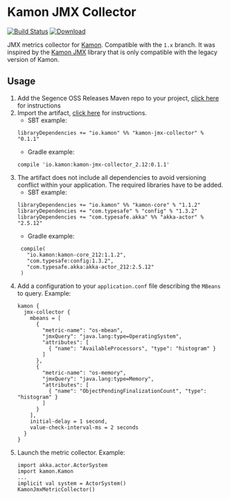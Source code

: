 Kamon JMX Collector
===================

[![Build Status](https://travis-ci.org/Segence/kamon-jmx-collector.svg?branch=master)](https://travis-ci.org/Segence/kamon-jmx-collector)
[ ![Download](https://api.bintray.com/packages/segence/maven-oss-releases/kamon-jmx-collector/images/download.svg) ](https://bintray.com/segence/maven-oss-releases/kamon-jmx-collector/_latestVersion)

JMX metrics collector for [Kamon](http://kamon.io).
Compatible with the `1.x` branch.
It was inspired by the [Kamon JMX](https://github.com/kamon-io/kamon-jmx) library that is only compatible with the legacy version of Kamon.

Usage
-----

1. Add the Segence OSS Releases Maven repo to your project, [click here](https://bintray.com/segence/maven-oss-releases/jmx-collector) for instructions
2. Import the artifact, [click here](https://bintray.com/segence/maven-oss-releases/jmx-collector) for instructions.
    - SBT example:
    ```$scala
    libraryDependencies += "io.kamon" %% "kamon-jmx-collector" % "0.1.1"
    ```
    - Gradle example:
    ```$groovy
    compile 'io.kamon:kamon-jmx-collector_2.12:0.1.1'
    ```
3. The artifact does not include all dependencies to avoid versioning conflict within your application.
   The required libraries have to be added.
     - SBT example:
     ```$scala
     libraryDependencies += "io.kamon" %% "kamon-core" % "1.1.2"
     libraryDependencies += "com.typesafe" % "config" % "1.3.2"
     libraryDependencies += "com.typesafe.akka" %% "akka-actor" % "2.5.12"
     ```
     - Gradle example:
     ```$groovy
      compile(
        "io.kamon:kamon-core_212:1.1.2",
        "com.typesafe:config:1.3.2",
        "com.typesafe.akka:akka-actor_212:2.5.12"
      )
     ```
 4. Add a configuration to your `application.conf` file describing the `MBeans` to query. Example:
     ```$json
     kamon {
       jmx-collector {
         mbeans = [
           {
             "metric-name": "os-mbean",
             "jmxQuery": "java.lang:type=OperatingSystem",
             "attributes": [
               { "name": "AvailableProcessors", "type": "histogram" }
             ]
           },
           {
             "metric-name": "os-memory",
             "jmxQuery": "java.lang:type=Memory",
             "attributes": [
               { "name": "ObjectPendingFinalizationCount", "type": "histogram" }
             ]
           }
         ],
         initial-delay = 1 second,
         value-check-interval-ms = 2 seconds
       }
     }
     ```
 5. Launch the metric collector. Example:
    ```$scala
    import akka.actor.ActorSystem
    import kamon.Kamon
    ...
    implicit val system = ActorSystem()
    KamonJmxMetricCollector()
    ```
